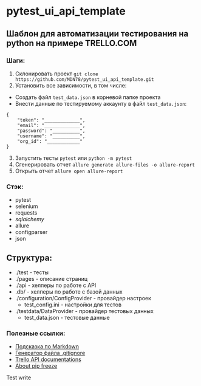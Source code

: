 # pytest_ui_api_template

## Шаблон для автоматизации тестирования на python на примере TRELLO.COM

### Шаги:
1. Склонировать проект `git clone https://github.com/MDN78/pytest_ui_api_template.git`
2. Установить все зависимости, в том числе:
 - Создать файл `test_data.json` в корневой папке проекта
 - Внести данные по тестируемому аккаунту в файл `test_data.json`:
```
{
    "token": "_____________",
    "email": "_____________",
    "password": "__________",
    "username": "__________",
    "org_id": "____________"
}
```


3. Запустить тесты `pytest` или `python -m pytest`
4. Сгенерировать отчет `allure generate allure-files -o allure-report`
5. Открыть отчет `allure open allure-report
`

### Стэк:
 - pytest
 - selenium
 - requests
 - _sqlalchemy_
 - allure
 - configparser
 - json

 ## Структура:
  - ./test - тесты
  - ./pages - описание страниц
  - ./api - хелперы по работе с API
  - .db/ - хелперы по работе с базой данных
  - ./configuration/ConfigProvider  - провайдер настроек
    - test_config.ini - настройки для тестов
  - ./testdata/DataProvider - провайдер тестовых данных
    - test_data.json - тестовые данные


 ### Полезные ссылки:

 - [Подсказка по Markdown](https://www.markdownguide.org/cheat-sheet/)
 - [Генератор файла .gitignore](https://www.toptal.com/developers/gitignore/)
 - [Trello API documentations](https://developer.atlassian.com/cloud/trello/rest/api-group-actions/#api-actions-id-get)
 - [About pip freeze](https://pip.pypa.io/en/stable/cli/pip_freeze/)

Test write